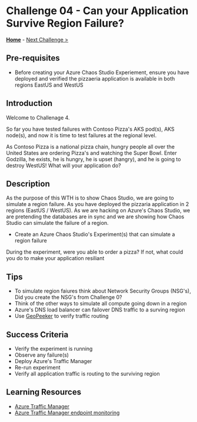 # Challenge 04 - Can your Application Survive Region Failure?

**[Home](../README.md)** - [Next Challenge >](./Challenge-05.md)


## Pre-requisites

- Before creating your Azure Chaos Studio Experiement, ensure you have deployed and verified the pizzaeria application is available in both regions EastUS
and WestUS

## Introduction

Welcome to Challenage 4. 

So far you have tested failures with Contoso Pizza's AKS pod(s), AKS node(s), and now it is time to test failures at the regional
level. 

As Contoso Pizza is a national pizza chain, hungry people all over the United States are ordering Pizza's and watching the Super
Bowl. Enter Godzilla, he exists, he is hungry, he is upset (hangry), and he is going to destroy WestUS! What will your application
do? 
 

## Description

As the purpose of this WTH is to show Chaos Studio, we are going to simulate a region failure. As you have deployed the pizzaria application in 2 regions
(EastUS / WestUS). As we are hacking on Azure's Chaos Studio, we are pretending the databases are in sync and we are showing how Chaos Studio can simulate
the failure of a region.   

- Create an Azure Chaos Studio's Experiment(s) that can simulate a region failure

During the experiment, were you able to order a pizza? If not, what could you do to make your application resiliant

## Tips

-  To simulate region faiures think about Network Security Groups (NSG's), Did you create the NSG's from Challenge 0? 
-  Think of the other ways to simulate all compute going down in a region
-  Azure's DNS load balancer can failover DNS traffic to a surving region
-  Use [GeoPeeker](https://geopeeker.com/home/default) to verify traffic routing


## Success Criteria

- Verify the experiment is running
- Observe any failure(s)
- Deploy Azure's Traffic Manager 
- Re-run experiment
- Verify all application traffic is routing to the surviving region


## Learning Resources

- [Azure Traffic Manager](https://docs.microsoft.com/en-us/azure/traffic-manager/traffic-manager-configure-priority-routing-method)
- [Azure Traffic Manager endpoint monitoring](https://docs.microsoft.com/en-us/azure/traffic-manager/traffic-manager-monitoring)

